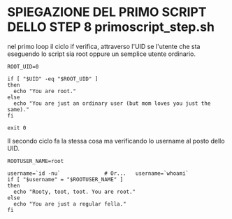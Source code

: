 # SPIEGAZIONE DEL PRIMO SCRIPT DELLO STEP 8 primoscript_step.sh

nel primo loop il ciclo if verifica, attraverso l'UID se l'utente che sta eseguendo lo script sia root oppure un semplice utente ordinario.

    ROOT_UID=0  
 
    if [ "$UID" -eq "$ROOT_UID" ]  
    then
      echo "You are root."
    else
      echo "You are just an ordinary user (but mom loves you just the same)."
    fi
 
    exit 0

Il secondo ciclo fa la stessa cosa ma verificando lo username al posto dello UID.

    ROOTUSER_NAME=root
 
    username=`id -nu`              # Or...   username=`whoami`
    if [ "$username" = "$ROOTUSER_NAME" ]
    then
      echo "Rooty, toot, toot. You are root."
    else
      echo "You are just a regular fella."
    fi
